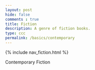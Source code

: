 ```yaml
---
layout: post
hide: false
comments : true
title: Fiction
description: A genre of fiction books.
type: ccc
permalink: /basics/contemporary
---
```


{% include nav_fiction.html %}

Contemporary Fiction